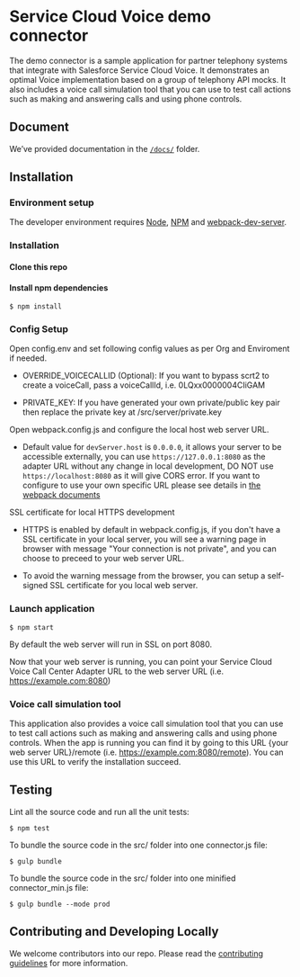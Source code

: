 # Service Cloud Voice demo connector
The demo connector is a sample application for partner telephony systems that integrate with Salesforce Service Cloud Voice. It demonstrates an optimal Voice implementation based on a group of telephony API mocks. It also includes a voice call simulation tool that you can use to test call actions such as making and answering calls and using phone controls.

## Document
We’ve provided documentation in the [`/docs/`](https://github.com/salesforce/demo-scv-connector/tree/master/docs) folder.

## Installation

### Environment setup
The developer environment requires [Node](https://nodejs.org/en/download/), [NPM](https://docs.npmjs.com/cli/install) and [webpack-dev-server](https://webpack.github.io/docs/webpack-dev-server.html). 


### Installation
#### Clone this repo
#### Install npm dependencies

```
$ npm install
```

### Config Setup 
Open config.env and set following config values as per Org and Enviroment if needed.

- OVERRIDE_VOICECALLID (Optional): If you want to bypass scrt2 to create a voiceCall, pass a voiceCallId, i.e. 0LQxx0000004CIiGAM
	
- PRIVATE_KEY: If you have generated your own private/public key pair then replace the private key at /src/server/private.key

Open webpack.config.js and configure the local host web server URL.

- Default value for `devServer.host` is `0.0.0.0`, it allows your server to be accessible externally, you can use `https://127.0.0.1:8080` as the adapter URL without any change in local development, DO NOT use `https://localhost:8080` as it will give CORS error. If you want to configure to use your own specific URL please see details in [the webpack documents](https://webpack.js.org/configuration/dev-server/#devserverhost)

SSL certificate for local HTTPS development

- HTTPS is enabled by default in webpack.config.js, if you don't have a SSL certificate in your local server, you will see a warning page in browser with message "Your connection is not private", and you can choose to preceed to your web server URL.

- To avoid the warning message from the browser, you can setup a self-signed SSL certificate for you local web server.
 
### Launch application 
 
```
$ npm start
```

By default the web server will run in SSL on port 8080. 

Now that your web server is running, you can point your Service Cloud Voice Call Center Adapter URL to the web server URL (i.e. https://example.com:8080)

### Voice call simulation tool
This application also provides a voice call simulation tool that you can use to test call actions such as making and answering calls and using phone controls. When the app is running you can find it by going to this URL {your web server URL}/remote (i.e. https://example.com:8080/remote). You can use this URL to verify the installation succeed.

## Testing
Lint all the source code and run all the unit tests:
```
$ npm test
```
To bundle the source code in the src/ folder into one connector.js file:
```
$ gulp bundle
```
To bundle the source code in the src/ folder into one minified connector_min.js file:
```
$ gulp bundle --mode prod
```

## Contributing and Developing Locally
We welcome contributors into our repo. Please read the [contributing guidelines](https://github.com/salesforce/demo-scv-connector/blob/master/CONTRIBUTING.md) for more information.